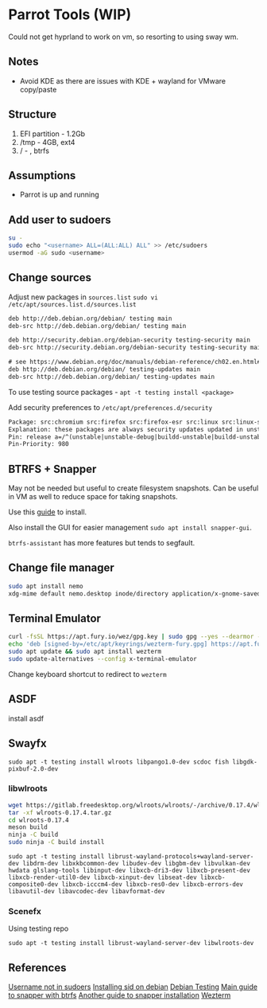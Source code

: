 # Parrot Tools (WIP)

Could not get hyprland to work on vm, so resorting to using sway wm.

## Notes

- Avoid KDE as there are issues with KDE + wayland for VMware copy/paste

## Structure

1. EFI partition - 1.2Gb
2. /tmp - 4GB, ext4
3. / - <remaining space>, btrfs

## Assumptions

- Parrot is up and running

## Add user to sudoers

```bash
su -
sudo echo "<username> ALL=(ALL:ALL) ALL" >> /etc/sudoers
usermod -aG sudo <username>
```

## Change sources

Adjust new packages in `sources.list`
`sudo vi /etc/apt/sources.list.d/sources.list`

```txt
deb http://deb.debian.org/debian/ testing main
deb-src http://deb.debian.org/debian/ testing main

deb http://security.debian.org/debian-security testing-security main
deb-src http://security.debian.org/debian-security testing-security main

# see https://www.debian.org/doc/manuals/debian-reference/ch02.en.html#_updates_and_backports
deb http://deb.debian.org/debian/ testing-updates main
deb-src http://deb.debian.org/debian/ testing-updates main
```

To use testing source packages - `apt -t testing install <package>`

Add security preferences to `/etc/apt/preferences.d/security`

```txt
Package: src:chromium src:firefox src:firefox-esr src:linux src:linux-signed-amd64
Explanation: these packages are always security updates updated in unstable first
Pin: release a=/^(unstable|unstable-debug|buildd-unstable|buildd-unstable-debug)$/
Pin-Priority: 980
```

## BTRFS + Snapper

May not be needed but useful to create filesystem snapshots. Can be useful in VM as well to reduce space for taking snapshots.

Use this [guide](https://github.com/david-cortes/snapper-in-debian-guide) to install.

Also install the GUI for easier management `sudo apt install snapper-gui`.

`btrfs-assistant` has more features but tends to segfault.

## Change file manager

```bash
sudo apt install nemo
xdg-mime default nemo.desktop inode/directory application/x-gnome-saved-searc
```

## Terminal Emulator

```bash
curl -fsSL https://apt.fury.io/wez/gpg.key | sudo gpg --yes --dearmor -o /etc/apt/keyrings/wezterm-fury.gpg
echo 'deb [signed-by=/etc/apt/keyrings/wezterm-fury.gpg] https://apt.fury.io/wez/ * *' | sudo tee /etc/apt/sources.list.d/wezterm.list
sudo apt update && sudo apt install wezterm
sudo update-alternatives --config x-terminal-emulator
```

Change keyboard shortcut to redirect to `wezterm`

## ASDF

install asdf

## Swayfx

`sudo apt -t testing install wlroots libpango1.0-dev scdoc fish libgdk-pixbuf-2.0-dev`

### libwlroots

```bash
wget https://gitlab.freedesktop.org/wlroots/wlroots/-/archive/0.17.4/wlroots-0.17.4.tar.gz
tar -xf wlroots-0.17.4.tar.gz
cd wlroots-0.17.4
meson build
ninja -C build
sudo ninja -C build install
```

`sudo apt -t testing install librust-wayland-protocols+wayland-server-dev libdrm-dev libxkbcommon-dev libudev-dev libgbm-dev libvulkan-dev hwdata glslang-tools libinput-dev libxcb-dri3-dev libxcb-present-dev libxcb-render-util0-dev libxcb-xinput-dev libseat-dev libxcb-composite0-dev libxcb-icccm4-dev libxcb-res0-dev libxcb-errors-dev libavutil-dev libavcodec-dev libavformat-dev`

### Scenefx

Using testing repo

`sudo apt -t testing install librust-wayland-server-dev libwlroots-dev`

## References

[Username not in sudoers](https://www.baeldung.com/linux/username-not-in-sudoers-file)
[Installing sid on debian](https://wiki.debian.org/DebianUnstable)
[Debian Testing](https://wiki.debian.org/DebianTesting)
[Main guide to snapper with btrfs](https://github.com/david-cortes/snapper-in-debian-guide)
[Another guide to snapper installation](https://medium.com/@inatagan/installing-debian-with-btrfs-snapper-backups-and-grub-btrfs-27212644175f)
[Wezterm](https://wezfurlong.org/wezterm/install/linux.html)
